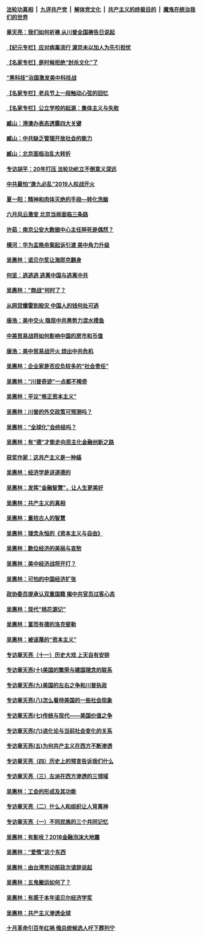 ####  [法轮功真相](../../../../basic/blob/master/README.md?t=06261231) &nbsp;|&nbsp; [九评共产党](../../../../9ping.md/blob/master/README.md?t=06261231) &nbsp;|&nbsp; [解体党文化](../../../../jtdwh.md/blob/master/README.md?t=06261231)  &nbsp;|&nbsp; [共产主义的终极目的](../../../../gczydzjmd.md/blob/master/README.md?t=06261231) &nbsp;|&nbsp; [魔鬼在统治我们的世界](../../../../mgztzwmdsj.md/blob/master/README.md?t=06261231) 

#### [章天亮：我们如何祈祷 从川普全国祷告日说起](../pages/nsc423/n11944627.md?t=06261231) 

#### [【纪元专栏】应对病毒流行 渥京未以加人为先引担忧](../pages/nsc423/n11875714.md?t=06261231) 

#### [【名家专栏】是时候拒绝“封杀文化”了](../pages/nsc423/n11814093.md?t=06261231) 

#### [“黑科技”治国激发美中科技战](../pages/nsc423/n11638056.md?t=06261231) 

#### [【名家专栏】老兵节上一段触动心弦的回忆](../pages/nsc423/n11646016.md?t=06261231) 

#### [【名家专栏】公立学校的起源：集体主义与失败](../pages/nsc423/n11601833.md?t=06261231) 

#### [臧山：港澳办表态透露四大关键](../pages/nsc423/n11421628.md?t=06261231) 

#### [臧山：中共缺乏管理开放社会的能力](../pages/nsc423/n11407457.md?t=06261231) 

#### [臧山：北京面临治乱大转折](../pages/nsc423/n11406895.md?t=06261231) 

#### [专访胡平：20年打压 法轮功屹立不倒意义深远](../pages/nsc423/n11398800.md?t=06261231) 

#### [中共最怕“逢九必乱”2019人权战开火](../pages/nsc423/n11385248.md?t=06261231) 

#### [夏一阳：精神和肉体灭绝的手段—转化洗脑](../pages/nsc423/n11368250.md?t=06261231) 

#### [六月风云激变 北京当局面临三条路](../pages/nsc423/n11313668.md?t=06261231) 

#### [许茹：南京公安大数据中心主任猝死是偶然？](../pages/nsc423/n11064744.md?t=06261231) 

#### [横河：华为孟晚舟案起诉引渡 美中角力升级](../pages/nsc423/n11027230.md?t=06261231) 

#### [吴惠林：诺贝尔奖让海耶克翻身](../pages/nsc423/n10890049.md?t=06261231) 

#### [何坚：逃逃逃 逃离中国与逃离中共](../pages/nsc423/n10592891.md?t=06261231) 

#### [吴惠林：“商战”何时了？](../pages/nsc423/n10573558.md?t=06261231) 

#### [从网贷爆雷到股灾 中国人的钱何处可逃](../pages/nsc423/n10572800.md?t=06261231) 

#### [唐浩：美中交火 隐现中共黑势力混水摸鱼](../pages/nsc423/n10544040.md?t=06261231) 

#### [中美贸易战将如何影响中国的房市和币值](../pages/nsc423/n10543697.md?t=06261231) 

#### [唐浩：美中贸易战开火 烧出中共危机](../pages/nsc423/n10540126.md?t=06261231) 

#### [吴惠林：企业家是否应负较多的“社会责任”](../pages/nsc423/n10535022.md?t=06261231) 

#### [吴惠林：“川普奇迹”一点都不稀奇](../pages/nsc423/n10512808.md?t=06261231) 

#### [吴惠林：平议“修正资本主义”](../pages/nsc423/n10495724.md?t=06261231) 

#### [吴惠林：川普的外交政策可预测吗？](../pages/nsc423/n10462387.md?t=06261231) 

#### [吴惠林：“全球化”会终结吗？](../pages/nsc423/n10452838.md?t=06261231) 

#### [吴惠林：有“德”才能走向民主化金融创新之路](../pages/nsc423/n10432292.md?t=06261231) 

#### [获奖作家：这共产主义是一种癌](../pages/nsc423/n10431541.md?t=06261231) 

#### [吴惠林：经济学是讲道德的](../pages/nsc423/n10398014.md?t=06261231) 

#### [吴惠林：发挥“金融智慧”，让人生更美好](../pages/nsc423/n10375019.md?t=06261231) 

#### [吴惠林：共产主义的真相](../pages/nsc423/n10351394.md?t=06261231) 

#### [吴惠林：重拾古人的智慧](../pages/nsc423/n10337691.md?t=06261231) 

#### [吴惠林：理念永恒的《资本主义与自由》](../pages/nsc423/n10316274.md?t=06261231) 

#### [吴惠林：数位经济的美丽与哀愁](../pages/nsc423/n10292946.md?t=06261231) 

#### [吴惠林：美中经济战将开打？](../pages/nsc423/n10258825.md?t=06261231) 

#### [吴惠林：可怕的中国经济扩张](../pages/nsc423/n10219147.md?t=06261231) 

#### [政协委员提承认双重国籍 揭中共官员过客心态](../pages/nsc423/n10208809.md?t=06261231) 

#### [吴惠林：现代“桃花源记”](../pages/nsc423/n10185234.md?t=06261231) 

#### [吴惠林：富而有德的洛克斐勒](../pages/nsc423/n10142264.md?t=06261231) 

#### [吴惠林：被诬蔑的“资本主义”](../pages/nsc423/n10124816.md?t=06261231) 

#### [专访章天亮（十一）历史大戏 上天自有安排](../pages/nsc423/n10094905.md?t=06261231) 

#### [专访章天亮(十)美国的繁荣与建国理念的联系](../pages/nsc423/n10094899.md?t=06261231) 

#### [专访章天亮(九)美国的左右之争和川普执政](../pages/nsc423/n10094889.md?t=06261231) 

#### [专访章天亮(八)怎么看待美国的一些社会现象](../pages/nsc423/n10094857.md?t=06261231) 

#### [专访章天亮(七)传统与现代——美国价值之争](../pages/nsc423/n10093140.md?t=06261231) 

#### [专访章天亮(六)进化论与当前社会变化的关系](../pages/nsc423/n10092036.md?t=06261231) 

#### [专访章天亮(五)为何共产主义在西方不断渗透](../pages/nsc423/n10083620.md?t=06261231) 

#### [专访章天亮（四）历史上的预言告诉我们什么](../pages/nsc423/n10083606.md?t=06261231) 

#### [专访章天亮（三）左派在西方渗透的三领域](../pages/nsc423/n10081115.md?t=06261231) 

#### [吴惠林：工会的形成及其功能](../pages/nsc423/n10080633.md?t=06261231) 

#### [专访章天亮（二）什么人和组织让人背离神](../pages/nsc423/n10076637.md?t=06261231) 

#### [专访章天亮（一）不同民族的三个共同记忆](../pages/nsc423/n10074188.md?t=06261231) 

#### [吴惠林：有影呒？2018金融泡沫大地震](../pages/nsc423/n10040534.md?t=06261231) 

#### [吴惠林：“爱情”这个东西](../pages/nsc423/n10019423.md?t=06261231) 

#### [吴惠林：由台湾劳动部政次请辞说起](../pages/nsc423/n9979679.md?t=06261231) 

#### [吴惠林：五鬼搬运如何了？](../pages/nsc423/n9925338.md?t=06261231) 

#### [吴惠林：有感于本年诺贝尔经济学奖](../pages/nsc423/n9871883.md?t=06261231) 

#### [吴惠林：共产主义渗透全球](../pages/nsc423/n9812748.md?t=06261231) 

#### [十月革命引百年红祸 俄总统候选人吁下葬列宁](../pages/nsc423/n9810182.md?t=06261231) 

